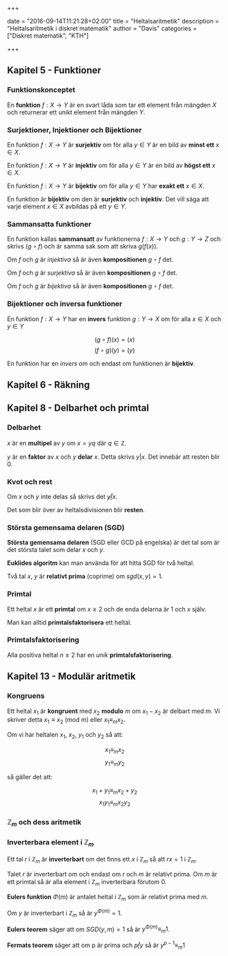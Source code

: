 +++

date = "2016-09-14T11:21:28+02:00"
title = "Heltalsaritmetik"
description = "Heltalsaritmetik i diskret matematik"
author = "Davis"
categories = ["Diskret matematik", "KTH"]

+++

## Kapitel 5 - Funktioner

### Funktionskonceptet

En **funktion** $f: X \to Y$ är en svart låda som tar ett element från mängden $X$ och returnerar ett unikt element från mängden $Y$.

### Surjektioner, Injektioner och Bijektioner

En funktion $f: X \to Y$ är **surjektiv** om för alla $y \in Y$ är en bild av **minst ett** $x\in X$.

En funktion $f: X \to Y$ är **injektiv** om för alla $y \in Y$ är en bild av **högst ett** $x\in X$.

En funktion $f: X \to Y$ är **bijektiv** om för alla $y \in Y$ har **exakt ett** $x\in X$.

En funktion är **bijektiv** om den är **surjektiv** och **injektiv**. Det vill säga att varje element $x\in X$ avbildas på ett $y\in Y$.

### Sammansatta funktioner

En funktion kallas **sammansatt** av funktionerna $f: X \to Y$ och $g: Y \to Z$ och skrivs $(g \circ f)$ och är samma sak som att skriva $g(f(x))$.

Om $f$ och $g$ är *injektiva* så är även **kompositionen** $g \circ f$ det.

Om $f$ och $g$ är *surjektiva* så är även **kompositionen** $g \circ f$ det.

Om $f$ och $g$ är *bijektiva* så är även **kompositionen** $g \circ f$ det.

### Bijektioner och inversa funktioner

En funktion $f:X \to Y$ har en **invers** funktion $g: Y \to X$ om för alla $x \in X$ och $y \in Y$

$$(g \circ f)(x)=(x)$$
$$(f \circ g)(y)=(y)$$

En funktion har en *invers* om och endast om funktionen är **bijektiv**.

## Kapitel 6 - Räkning

## Kapitel 8 - Delbarhet och primtal

### Delbarhet

$x$ är en **multipel** av $y$ om $x=yq$ där $q \in \mathbb{Z}$.

$y$ är en **faktor** av $x$ och $y$ **delar** $x$. Detta skrivs $y | x$. Det innebär att resten blir 0.

### Kvot och rest

Om $x$ och $y$ inte delas så skrivs det $y\not| x$.

Det som blir över av heltalsdivisionen blir **resten**.

### Största gemensama delaren (SGD)

**Största gemensama delaren** (SGD eller GCD på engelska) är det tal som är det största talet som delar $x$ och $y$.

**Euklides algoritm** kan man använda för att hitta SGD för två heltal.

Två tal $x$, $y$ är **relativt prima** (coprime) om $sgd(x,y)=1$.

### Primtal

Ett heltal $x$ är ett **primtal** om $x \geq 2$ och de enda delarna är 1 och $x$ själv.

Man kan alltid **primtalsfaktorisera** ett heltal.

### Primtalsfaktorisering

Alla positiva heltal $n \geq 2$ har en *unik* **primtalsfaktorisering**.

## Kapitel 13 - Modulär aritmetik

### Kongruens

Ett heltal $x_1$ är **kongruent** med $x_2$ **modulo** $m$ om $x_1 - x_2$ är delbart med $m$. Vi skriver detta $x_1 \equiv x_2$ (mod m) eller $x_1 \equiv_m x_2$.

Om vi har heltalen $x_1$, $x_2$, $y_1$ och $y_2$ så att:

$$x_1 \equiv_m x_2$$
$$y_1 \equiv_m y_2$$

så gäller det att:

$$x_1 + y_1 \equiv_m x_2 + y_2$$
$$x_1 y_1 \equiv_m x_2 y_2$$

### $\mathbb{Z}_m$ och dess aritmetik

### Inverterbara element i $\mathbb{Z}_m$

Ett tal $r$ i $\mathbb{Z}_m$ är **inverterbart** om det finns ett $x$ i $\mathbb{Z}_m$ så att $rx = 1$ i $\mathbb{Z}_m$.

Talet $r$ är inverterbart om och endast om $r$ och $m$ är relativt prima. Om $m$ är ett primtal så är alla element i $\mathbb{Z}_m$ inverterbara förutom 0.

**Eulers funktion** $\Phi(m)$ är antalet heltal i $\mathbb{Z}_m$ som är relativt prima med $m$.

Om $y$ är inverterbart i $\mathbb{Z}_m$ så är $y^{\Phi(m)}=1$.

**Eulers teorem** säger att om $SGD(y,m)=1$ så är $y^{\Phi(m)} \equiv_{m} 1$.

**Fermats teorem** säger att om p är prima och $p\not| y$ så är $y^{p-1} \equiv_{m} 1$

